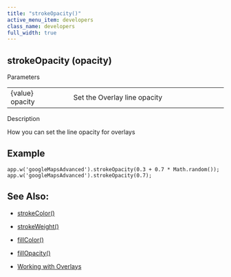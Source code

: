 ```yaml
---
title: "strokeOpacity()"
active_menu_item: developers
class_name: developers
full_width: true
---
```



## strokeOpacity (opacity)

Parameters

<table>
<tr>
<td width="169">
{value} opacity

</td>
<td width="17">
</td>
<td width="694">
Set the Overlay line opacity

</td>
</tr>
</table>

Description

How you can set the line opacity for overlays

## Example

    app.w('googleMapsAdvanced').strokeOpacity(0.3 + 0.7 * Math.random());  //Set Random Opacity
    app.w('googleMapsAdvanced').strokeOpacity(0.7);
   

## See Also:

 - [strokeColor()](strokecolor)

 - [strokeWeight()](strokeweight)

 - [fillColor()](fillcolor)

 - [fillOpacity()](fillopacity)

 - [Working with Overlays](../../../../product-guide/advanced-important-widgets/google-v3-maps-widget/working-with-overlays/index)

